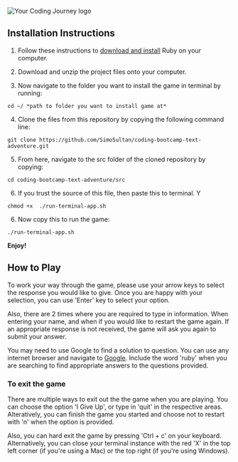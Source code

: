 ﻿![Your Coding Journey logo](https://github.com/SimoSultan/coding-bootcamp-text-adventure/blob/master/docs/logo.jpg)



## Installation Instructions

1. Follow these instructions to [download and install](https://www.ruby-lang.org/en/documentation/installation/) Ruby on your computer. 
2. Download and unzip the project files onto your computer. 

3. Now navigate to the folder you want to install the game in terminal by running:

```
cd ~/ *path to folder you want to install game at*
```

4. Clone the files from this repository by copying the following command line:

```
git clone https://github.com/SimoSultan/coding-bootcamp-text-adventure.git
```

5. From here, navigate to the src folder of the cloned repository by copying:

```
cd coding-bootcamp-text-adventure/src
```

6. If you trust the source of this file, then paste this to terminal. Y
```
chmod +x  ./run-terminal-app.sh
```

6. Now copy this to run the game:

```
./run-terminal-app.sh
```


**Enjoy!**




## How to Play

To work your way through the game, please use your arrow keys to select the response you would like to give.
Once you are happy with your selection, you can use 'Enter' key to select your option.

Also, there are 2 times where you are required to type in information. When entering your name, and when if you would like to restart the game again. 
If an appropriate response is not received, the game will ask you again to submit your answer.

You may need to use Google to find a solution to question. You can use any internet browser and navigate to [Google](https://www.google.com.au/). Include the word 'ruby' when you are searching to find appropriate answers to the questions provided.

### To exit the game

There are multiple ways to exit out the the game when you are playing. You can choose the option 'I Give Up', or type in 'quit' in the respective areas. Alteratively, you can finish the game you started and choose not to restart with 'n' when the option is provided.

Also, you can hard exit the game by pressing 'Ctrl + c' on your keyboard. Alternatively, you can close your terminal instance with the red 'X' in the top left corner (if you're using a Mac) or the top right (if you're using Windows).